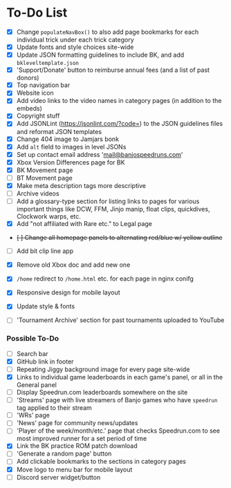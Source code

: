 # To-Do List

- [x] Change `populateNavBox()` to also add page bookmarks for each individual trick under each trick category
- [x] Update fonts and style choices site-wide
- [x] Update JSON formatting guidelines to include BK, and add `bkleveltemplate.json`
- [x] 'Support/Donate' button to reimburse annual fees (and a list of past donors)
- [x] Top navigation bar
- [x] Website icon
- [x] Add video links to the video names in category pages (in addition to the embeds)
- [x] Copyright stuff
- [x] Add JSONLint (https://jsonlint.com/?code=) to the JSON guidelines files and reformat JSON templates
- [x] Change 404 image to Jamjars bonk
- [x] Add `alt` field to images in level JSONs
- [x] Set up contact email address 'mail@banjospeedruns.com'
- [x] Xbox Version Differences page for BK
- [x] BK Movement page
- [ ] BT Movement page
- [x] Make meta description tags more descriptive
- [ ] Archive videos
- [ ] Add a glossary-type section for listing links to pages for various important things like DCW, FFM, Jinjo manip, float clips, quickdives, Clockwork warps, etc.
- [x] Add "not affiliated with Rare etc." to Legal page
- ~~[ ] Change all homepage panels to alternating red/blue w/ yellow outline~~
- [ ] Add bit clip line app
- [x] Remove old Xbox doc and add new one
- [x] `/home` redirect to `/home.html` etc. for each page in nginx conifg
- [x] Responsive design for mobile layout
- [x] Update style & fonts
- [ ] 'Tournament Archive' section for past tournaments uploaded to YouTube


### Possible To-Do

- [ ] Search bar
- [x] GitHub link in footer
- [ ] Repeating Jiggy background image for every page site-wide
- [x] Links to individual game leaderboards in each game's panel, or all in the General panel
- [ ] Display Speedrun.com leaderboards somewhere on the site
- [ ] 'Streams' page with live streamers of Banjo games who have `speedrun` tag applied to their stream
- [ ] 'WRs' page
- [ ] 'News' page for community news/updates
- [ ] 'Player of the week/month/etc.' page that checks Speedrun.com to see most improved runner for a set period of time
- [x] Link the BK practice ROM patch download
- [ ] 'Generate a random page' button
- [ ] Add clickable bookmarks to the sections in category pages
- [x] Move logo to menu bar for mobile layout
- [ ] Discord server widget/button
